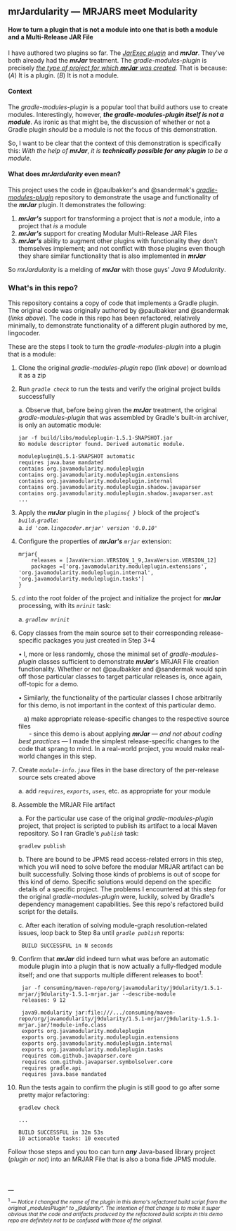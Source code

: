 ## mrJardularity — MRJARS meet Modularity

#### How to turn a plugin that is not a module into one that is both a module and a Multi-Release JAR File

I have authored two plugins so far. The [*JarExec plugin*](http://bit.ly/JarExecPi) and ***mrJar***. They've both already had the ***mrJar*** treatment. The *gradle-modules-plugin* is precisely [*the type of project for which **mrJar** was created*](http://bit.ly/mrJrPlug). That is because: (*A*) It is a plugin. (*B*) It is not a module.

#### Context

The *gradle-modules-plugin* is a popular tool that build authors use to create modules. Interestingly, however, ***the *gradle-modules-plugin* itself is not a module***. As ironic as that might be, the discussion of whether or not a Gradle plugin *should* be a module is not the focus of this demonstration.

So, I want to be clear that the context of this demonstration is specifically this: *With the help of* ***mrJar***, *it is **technically possible for any plugin** to be a module*.

#### What does *mrJardularity* even mean?

This project uses the code in @paulbakker's and @sandermak's [*gradle-modules-plugin*](http://bit.ly/GrdlModPi) repository to demonstrate the usage and functionality of the ***mrJar*** plugin. It demonstrates the following:

1. ***mrJar's*** support for transforming a project that is *not* a module, into a project that *is* a module
2. ***mrJar's*** support for creating Modular Multi-Release JAR Files
3. ***mrJar's*** ability to augment other plugins with functionality they don't themselves implement; and not conflict with those plugins even though they share similar functionality that is also implemented in ***mrJar***

So *mrJardularity* is a melding of ***mrJar*** with those guys' *Java 9 Modularity*.

### What's in this repo?

This repository contains a copy of code that implements a Gradle plugin. The original code was originally authored by @paulbakker and @sandermak (*links above*). The code in this repo has been refactored, relatively minimally, to demonstrate functionality of a different plugin authored by me, lingocoder.

These are the steps I took to turn the *gradle-modules-plugin* into a plugin that is a module: 

1. Clone the original *gradle-modules-plugin* repo (*link above*) or download it as a zip <br />

2. Run *`gradle check`* to run the tests and verify the original project builds successfully

   a. Observe that, before being given the ***mrJar*** treatment, the original *gradle-modules-plugin* that was assembled by Gradle's built-in archiver, is only an automatic module:
   
       jar -f build/libs/moduleplugin-1.5.1-SNAPSHOT.jar
       No module descriptor found. Derived automatic module.
       
       moduleplugin@1.5.1-SNAPSHOT automatic
       requires java.base mandated
       contains org.javamodularity.moduleplugin
       contains org.javamodularity.moduleplugin.extensions
       contains org.javamodularity.moduleplugin.internal
       contains org.javamodularity.moduleplugin.shadow.javaparser
       contains org.javamodularity.moduleplugin.shadow.javaparser.ast
       ...
  
3. Apply the ***mrJar*** plugin in the *`plugins{ }`* block of the project's *`build.gradle`*: <br />
   a. *`id 'com.lingocoder.mrjar' version '0.0.10'`* <br />

4. Configure the properties of ***mrJar's*** *`mrjar`* extension:
   ```
   mrjar{
       releases = [JavaVersion.VERSION_1_9,JavaVersion.VERSION_12]
       packages =['org.javamodularity.moduleplugin.extensions', 'org.javamodularity.moduleplugin.internal', 'org.javamodularity.moduleplugin.tasks']
   }
   ```   

5. *`cd`* into the root folder of the project and initialize the project for ***mrJar*** processing, with its *`mrinit`* task:

   a. *`gradlew mrinit`*

6. Copy classes from the main source set to their corresponding release-specific packages you just created in Step 3+4 <br />

   • I, more or less randomly, chose the minimal set of *gradle-modules-plugin* classes sufficient to demonstrate ***mrJar***'s MRJAR File creation functionality. Whether or not @paulbakker and @sandermak would spin off those particular classes to target particular releases is, once again, off-topic for a demo.<br />
   
   • Similarly, the functionality of the particular classes I chose arbitrarily for this demo, is not important in the context of this particular demo. <br />
   
     &nbsp;&nbsp;&nbsp;a) make appropriate release-specific changes to the respective source files <br />
        &nbsp;&nbsp;&nbsp;&nbsp;&nbsp;&nbsp;- since this demo is about applying ***mrJar*** — *and not about coding best practices* — I made the simplest release-specific changes to the code that sprang to mind. In a real-world project, you would make real-world changes in this step.

7. Create *`module-info.java`* files in the base directory of the per-release source sets created above

    a. add *`requires`*, *`exports`*, *`uses`*, etc. as appropriate for your module
    
8. Assemble the MRJAR File artifact

    a. For the particular use case of the original *gradle-modules-plugin* project, that project is scripted to publish its artifact to a local Maven repository. So I ran Gradle's *`publish`* task:
    
       gradlew publish

    b. There are bound to be JPMS read access-related errors in this step, which you will need to solve before the modular MRJAR artifact can be built successfully. Solving those kinds of problems is out of scope for this kind of demo. Specific solutions would depend on the specific details of a specific project. The problems I encountered at this step for the original *gradle-modules-plugin* were, luckily, solved by Gradle's dependency management capabilities. See this repo's refactored build script for the details.
    
    c. After each iteration of solving module-graph resolution-related issues, loop back to Step 8a until *`gradle publish`* reports:
    
        BUILD SUCCESSFUL in N seconds
    
9. Confirm that ***mrJar*** did indeed turn what was before an automatic module plugin into a plugin that is now actually a fully-fledged module itself; and one that supports multiple different releases to boot<sup>*1*</sup>:

        jar -f consuming/maven-repo/org/javamodularity/j9dularity/1.5.1-mrjar/j9dularity-1.5.1-mrjar.jar --describe-module
        releases: 9 12
    
        java9.modularity jar:file:///.../consuming/maven-repo/org/javamodularity/j9dularity/1.5.1-mrjar/j9dularity-1.5.1-mrjar.jar/!module-info.class
        exports org.javamodularity.moduleplugin
        exports org.javamodularity.moduleplugin.extensions
        exports org.javamodularity.moduleplugin.internal
        exports org.javamodularity.moduleplugin.tasks
        requires com.github.javaparser.core
        requires com.github.javaparser.symbolsolver.core
        requires gradle.api
        requires java.base mandated        

10. Run the tests again to confirm the plugin is still good to go after some pretty major refactoring:

        gradlew check
        
        ...
        
        BUILD SUCCESSFUL in 32m 53s
        10 actionable tasks: 10 executed
     

Follow those steps and you too can turn ***any*** Java-based library project (*plugin or not*) into an MRJAR File that is also a bona fide JPMS module.
<br />
<br />
<br />


__

<sup><sup>1</sup></sup><sup> — *Notice I changed the name of the plugin in this demo's refactored build script from the original „modulesPlugin“ to „j9dularity“. The intention of that change is to make it super obvious that the code and artifacts produced by the refactored build scripts in this demo repo are definitely not to be confused with those of the original.*</sup>